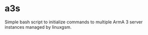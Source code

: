 # a3s
Simple bash script to initialize commands to multiple ArmA 3 server instances managed by linuxgsm.
